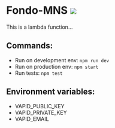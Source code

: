 # Fondo-MNS [![](https://codebuild.us-east-2.amazonaws.com/badges?uuid=eyJlbmNyeXB0ZWREYXRhIjoiZkcrYnlMYWE3c0NackhyL2lBOW1KUW1iRmozRWhJdHVVdXd6YzVoN3hPRUhteEpUUzduZ29vanYyVEQwV1MvSjlRWjBlYm9uMVA4R25iZlNHV1E3dE1NPSIsIml2UGFyYW1ldGVyU3BlYyI6ImRyais0d0tueHJHLzVzaE0iLCJtYXRlcmlhbFNldFNlcmlhbCI6MX0%3D&branch=master)]()
This is a lambda function...

## Commands:
- Run on development env: `npm run dev`
- Run on production env: `npm start`
- Run tests: `npm test`

## Environment variables:
- VAPID_PUBLIC_KEY
- VAPID_PRIVATE_KEY
- VAPID_EMAIL
